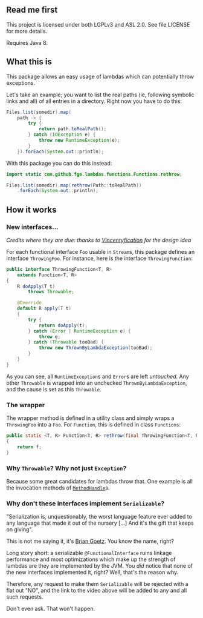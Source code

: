 ## Read me first

This project is licensed under both LGPLv3 and ASL 2.0. See file LICENSE for more details.

Requires Java 8.

## What this is

This package allows an easy usage of lambdas which can potentially throw exceptions.

Let's take an example; you want to list the real paths (ie, following symbolic links and all) of all
entries in a directory. Right now you have to do this:

```java
Files.list(somedir).map(
    path -> {
        try {
            return path.toRealPath();
        } catch (IOException e) {
            throw new RuntimeException(e);
        }
    }).forEach(System.out::println);
```

With this package you can do this instead:

```java
import static com.github.fge.lambdas.functions.Functions.rethrow;

Files.list(somedir).map(rethrow(Path::toRealPath))
    .forEach(System.out::println);
```

## How it works

### New interfaces...

_Credits where they are due: thanks to [Vincentyfication](https://github.com/Vincentyification) for
the design idea_

For each functional interface `Foo` usable in `Stream`s, this package defines an interface
`ThrowingFoo`. For instance, here is the interface `ThrowingFunction`:

```java
public interface ThrowingFunction<T, R>
    extends Function<T, R>
{
    R doApply(T t)
        throws Throwable;

    @Override
    default R apply(T t)
    {
        try {
            return doApply(t);
        } catch (Error | RuntimeException e) {
            throw e;
        } catch (Throwable tooBad) {
            throw new ThrownByLambdaException(tooBad);
        }
    }
}
```

As you can see, all `RuntimeException`s and `Error`s are left _untouched_. Any other `Throwable` is
wrapped into an unchecked `ThrownByLambdaException`, and the cause is set as this `Throwable`.

### The wrapper

The wrapper method is defined in a utility class and simply wraps a `ThrowingFoo` into a `Foo`.  For
`Function`, this is defined in class `Functions`:

```java
public static <T, R> Function<T, R> rethrow(final ThrowingFunction<T, R> f)
{
    return f;
}
```

### Why `Throwable`? Why not just `Exception`?

Because some great candidates for lambdas throw that. One example is all the invocation methods of
[`MethodHandle`](http://docs.oracle.com/javase/8/docs/api/java/lang/invoke/MethodHandle.html)s.

### Why don't these interfaces implement `Serializable`?

"Serialization is, unquestionably, the worst language feature ever added to any language that made
it out of the nursery [...] And it's the gift that keeps on giving".

This is not me saying it, it's [Brian Goetz](https://www.youtube.com/watch?v=C_QbkGU_lqY#t=45m35s).
You know the name, right?

Long story short: a serializable `@FunctionalInterface` ruins linkage performance and most
optimizations which make up the strength of lambdas are they are implemented by the JVM. You _did_
notice that none of the new interfaces implemented it, right? Well, that's the reason why.

Therefore, any request to make them `Serializable` will be rejected with a flat out "NO", and the
link to the video above will be added to any and all such requests.

Don't even ask. That won't happen.

